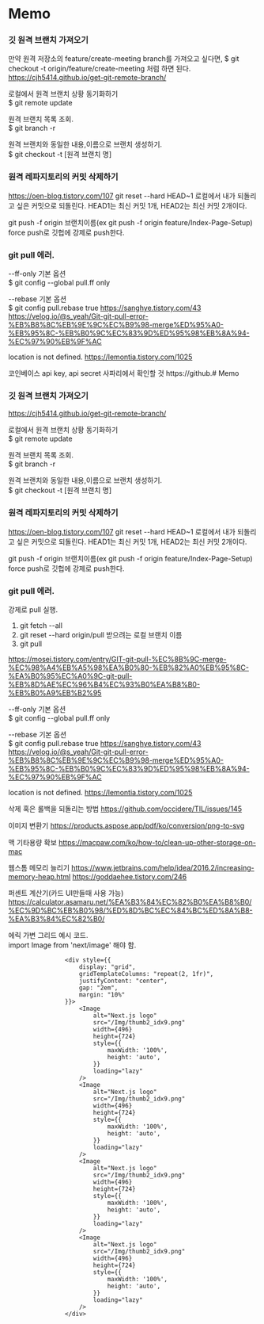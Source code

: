# Memo

### 깃 원격 브랜치 가져오기  
만약 원격 저장소의 feature/create-meeting branch를 가져오고 싶다면, $ git checkout -t origin/feature/create-meeting 처럼 하면 된다.
https://cjh5414.github.io/get-git-remote-branch/  

  로컬에서 원격 브랜치 상황 동기화하기  
  $ git remote update  

  원격 브랜치 목록 조회.  
  $ git branch -r  

  원격 브랜치와 동일한 내용,이름으로 브랜치 생성하기.  
  $ git checkout -t [원격 브랜치 명]  


### 원격 레파지토리의 커밋 삭제하기
https://oen-blog.tistory.com/107
  git reset --hard HEAD~1
  로컬에서 내가 되돌리고 싶은 커밋으로 되돌린다. HEAD1는 최신 커밋 1개, HEAD2는 최신 커밋 2개이다.
  
  git push -f origin 브랜치이름(ex git push -f origin feature/Index-Page-Setup)
  force push로 깃헙에 강제로 push한다.
  
### git pull 에러.  
  --ff-only 기본 옵션  
  $ git config --global pull.ff only  

  --rebase 기본 옵션  
  $ git config pull.rebase true 
https://sanghye.tistory.com/43  
https://velog.io/@s_yeah/Git-git-pull-error-%EB%B8%8C%EB%9E%9C%EC%B9%98-merge%ED%95%A0-%EB%95%8C-%EB%B0%9C%EC%83%9D%ED%95%98%EB%8A%94-%EC%97%90%EB%9F%AC  

location is not defined. 
https://lemontia.tistory.com/1025  



코인베이스 api key, api secret 사파리에서 확인할 것
https://github.# Memo

### 깃 원격 브랜치 가져오기  
https://cjh5414.github.io/get-git-remote-branch/  

  로컬에서 원격 브랜치 상황 동기화하기  
  $ git remote update  

  원격 브랜치 목록 조회.  
  $ git branch -r  

  원격 브랜치와 동일한 내용,이름으로 브랜치 생성하기.  
  $ git checkout -t [원격 브랜치 명]  


### 원격 레파지토리의 커밋 삭제하기
https://oen-blog.tistory.com/107
  git reset --hard HEAD~1
  로컬에서 내가 되돌리고 싶은 커밋으로 되돌린다. HEAD1는 최신 커밋 1개, HEAD2는 최신 커밋 2개이다.
  
  git push -f origin 브랜치이름(ex git push -f origin feature/Index-Page-Setup)
  force push로 깃헙에 강제로 push한다.
  
### git pull 에러.  

강제로 pull 실행.

  1. git fetch --all
  2. git reset --hard origin/pull 받으려는 로컬 브랜치 이름
  3. git pull

https://mosei.tistory.com/entry/GIT-git-pull-%EC%8B%9C-merge-%EC%98%A4%EB%A5%98%EA%B0%80-%EB%82%A0%EB%95%8C-%EA%B0%95%EC%A0%9C-git-pull-%EB%8D%AE%EC%96%B4%EC%93%B0%EA%B8%B0-%EB%B0%A9%EB%B2%95

  --ff-only 기본 옵션  
  $ git config --global pull.ff only  

  --rebase 기본 옵션  
  $ git config pull.rebase true 
https://sanghye.tistory.com/43  
https://velog.io/@s_yeah/Git-git-pull-error-%EB%B8%8C%EB%9E%9C%EC%B9%98-merge%ED%95%A0-%EB%95%8C-%EB%B0%9C%EC%83%9D%ED%95%98%EB%8A%94-%EC%97%90%EB%9F%AC  

location is not defined. 
https://lemontia.tistory.com/1025  



삭제 혹은 롤백을 되돌리는 방법
https://github.com/occidere/TIL/issues/145


이미지 변환기
https://products.aspose.app/pdf/ko/conversion/png-to-svg


맥 기타용량 확보
https://macpaw.com/ko/how-to/clean-up-other-storage-on-mac


웹스톰 메모리 늘리기
https://www.jetbrains.com/help/idea/2016.2/increasing-memory-heap.html
https://goddaehee.tistory.com/246



퍼센트 계산기(카드 UI만들때 사용 가능)
https://calculator.asamaru.net/%EA%B3%84%EC%82%B0%EA%B8%B0/%EC%9D%BC%EB%B0%98/%ED%8D%BC%EC%84%BC%ED%8A%B8-%EA%B3%84%EC%82%B0/

에릭 가변 그리드 예시 코드.  
import Image from 'next/image' 해야 함.  
```
                <div style={{
                    display: "grid",
                    gridTemplateColumns: "repeat(2, 1fr)",
                    justifyContent: "center",
                    gap: "2em",
                    margin: "10%"
                }}>
                    <Image
                        alt="Next.js logo"
                        src="/Img/thumb2_idx9.png"
                        width={496}
                        height={724}
                        style={{
                            maxWidth: '100%',
                            height: 'auto',
                        }}
                        loading="lazy"
                    />
                    <Image
                        alt="Next.js logo"
                        src="/Img/thumb2_idx9.png"
                        width={496}
                        height={724}
                        style={{
                            maxWidth: '100%',
                            height: 'auto',
                        }}
                        loading="lazy"
                    />
                    <Image
                        alt="Next.js logo"
                        src="/Img/thumb2_idx9.png"
                        width={496}
                        height={724}
                        style={{
                            maxWidth: '100%',
                            height: 'auto',
                        }}
                        loading="lazy"
                    />
                    <Image
                        alt="Next.js logo"
                        src="/Img/thumb2_idx9.png"
                        width={496}
                        height={724}
                        style={{
                            maxWidth: '100%',
                            height: 'auto',
                        }}
                        loading="lazy"
                    />
                </div>
```


















